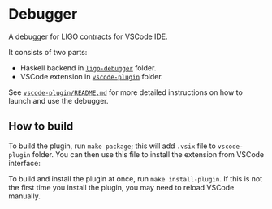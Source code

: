 # Debugger

A debugger for LIGO contracts for VSCode IDE.

It consists of two parts:

* Haskell backend in [`ligo-debugger`](./ligo-debugger) folder.
* VSCode extension in [`vscode-plugin`](./vscode-plugin) folder.

See [`vscode-plugin/README.md`](./vscode-plugin/README.md) for more detailed instructions on how to launch and use the debugger.

## How to build

To build the plugin, run `make package`; this will add `.vsix` file to `vscode-plugin` folder.
You can then use this file to install the extension from VSCode interface:

To build and install the plugin at once, run `make install-plugin`.
If this is not the first time you install the plugin, you may need to reload VSCode manually.

